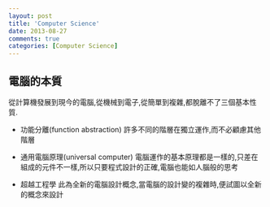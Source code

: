 ```yaml
---
layout: post
title: 'Computer Science'
date: 2013-08-27
comments: true
categories: [Computer Science]
---
```

## 電腦的本質

從計算機發展到現今的電腦,從機械到電子,從簡單到複雜,都脫離不了三個基本性質.

* 功能分離(function abstraction)
許多不同的階層在獨立運作,而不必顧慮其他階層

* 通用電腦原理(universal computer)
電腦運作的基本原理都是一樣的,只差在組成的元件不一樣,所以只要程式設計的正確,電腦也能如人腦般的思考

* 超越工程學
此為全新的電腦設計概念,當電腦的設計變的複雜時,便試圖以全新的概念來設計

